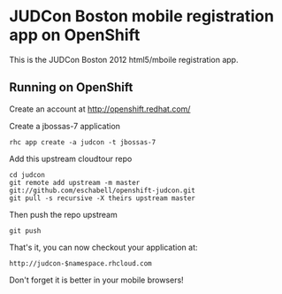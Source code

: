 JUDCon Boston mobile registration app on OpenShift
====================================================

This is the JUDCon Boston 2012 html5/mboile registration app.

Running on OpenShift
--------------------

Create an account at http://openshift.redhat.com/

Create a jbossas-7 application

    rhc app create -a judcon -t jbossas-7

Add this upstream cloudtour repo

    cd judcon
    git remote add upstream -m master git://github.com/eschabell/openshift-judcon.git
    git pull -s recursive -X theirs upstream master

Then push the repo upstream

    git push

That's it, you can now checkout your application at:

    http://judcon-$namespace.rhcloud.com

Don't forget it is better in your mobile browsers!
